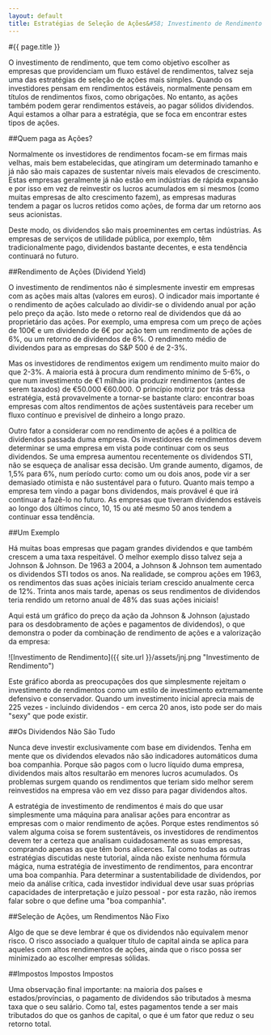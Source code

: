 ```yaml
---
layout: default
title: Estratégias de Seleção de Ações&#58; Investimento de Rendimento
---
```


#{{ page.title }}

O investimento de rendimento, que tem como objetivo escolher as empresas que providenciam um fluxo estável de rendimentos, talvez seja uma das estratégias de seleção de ações mais simples. Quando os investidores pensam em rendimentos estáveis, normalmente pensam em títulos de rendimentos fixos, como obrigações. No entanto, as ações também podem gerar rendimentos estáveis, ao pagar sólidos dividendos. Aqui estamos a olhar para a estratégia, que se foca em encontrar estes tipos de ações.

##Quem paga as Ações?

Normalmente os investidores de rendimentos focam-se em firmas mais velhas, mais bem estabelecidas, que atingiram um determinado tamanho e já não são mais capazes de sustentar níveis mais elevados de crescimento. Estas empresas geralmente já não estão em indústrias de rápida expansão e por isso em vez de reinvestir os lucros acumulados em si mesmos (como muitas empresas de alto crescimento fazem), as empresas maduras tendem a pagar os lucros retidos como ações, de forma dar um retorno aos seus acionistas.

Deste modo, os dividendos são mais proeminentes em certas indústrias. As empresas de serviços de utilidade pública, por exemplo, têm tradicionalmente pago, dividendos bastante decentes, e esta tendência continuará no futuro.

##Rendimento de Ações (Dividend Yield)

O investimento de rendimentos não é simplesmente investir em empresas com as ações mais altas (valores em euros). O indicador mais importante é o rendimento de ações calculado ao dividir-se o dividendo anual por ação pelo preço da ação. Isto mede o retorno real de dividendos que dá ao proprietário das ações. Por exemplo, uma empresa com um preço de ações de 100€ e um dividendo de 6€ por ação tem um rendimento de ações de 6%, ou um retorno de dividendos de 6%. O rendimento médio de dividendos para as empresas do S&P 500 é de 2-3%.

Mas os investidores de rendimentos exigem um rendimento muito maior do que 2-3%. A maioria está à procura dum rendimento mínimo de 5-6%, o que num investimento de €1 milhão iria produzir rendimentos (antes de serem taxados) de €50.000 €60.000. O princípio motriz por trás dessa estratégia, está provavelmente a tornar-se bastante claro: encontrar boas empresas com altos rendimentos de ações sustentáveis para receber um fluxo contínuo e previsível de dinheiro a longo prazo.

Outro fator a considerar com no rendimento de ações é a política de dividendos passada duma empresa. Os investidores de rendimentos devem determinar se uma empresa em vista pode continuar com os seus dividendos. Se uma empresa aumentou recentemente os dividendos STI, não se esqueça de analisar essa decisão. Um grande aumento, digamos, de 1,5% para 6%, num período curto: como um ou dois anos, pode vir a ser demasiado otimista e não sustentável para o futuro. Quanto mais tempo a empresa tem vindo a pagar bons dividendos, mais provável é que irá continuar a fazê-lo no futuro. As empresas que tiveram dividendos estáveis ao longo dos últimos cinco, 10, 15 ou até mesmo 50 anos tendem a continuar essa tendência.

##Um Exemplo

Há muitas boas empresas que pagam grandes dividendos e que também crescem a uma taxa respeitável. O melhor exemplo disso talvez seja a Johnson & Johnson. De 1963 a 2004, a Johnson & Johnson tem aumentado os dividendos STI todos os anos. Na realidade, se comprou ações em 1963, os rendimentos das suas ações iniciais teriam crescido anualmente cerca de 12%. Trinta anos mais tarde, apenas os seus rendimentos de dividendos teria rendido um retorno anual de 48% das suas ações iniciais!

Aqui está um gráfico do preço da ação da Johnson & Johnson (ajustado para os desdobramento de ações e pagamentos de dividendos), o que demonstra o poder da combinação de rendimento de ações e a valorização da empresa:

![Investimento de Rendimento]({{ site.url }}/assets/jnj.png "Investimento de Rendimento")

Este gráfico aborda as preocupações dos que simplesmente rejeitam o investimento de rendimentos como um estilo de investimento extremamente defensivo e conservador. Quando um investimento inicial aprecia mais de 225 vezes - incluindo dividendos - em cerca 20 anos, isto pode ser do mais "sexy" que pode existir.

##Os Dividendos Não São Tudo

Nunca deve investir exclusivamente com base em dividendos. Tenha em mente que os dividendos elevados não são indicadores automáticos duma boa companhia. Porque são pagos com o lucro líquido duma empresa, dividendos mais altos resultarão em menores lucros acumulados. Os problemas surgem quando os rendimentos que teriam sido melhor serem reinvestidos na empresa vão em vez disso para pagar dividendos altos.

A estratégia de investimento de rendimentos é mais do que usar simplesmente uma máquina para analisar ações para encontrar as empresas com o maior rendimento de ações. Porque estes rendimentos só valem alguma coisa se forem sustentáveis, os investidores de rendimentos devem ter a certeza que analisam cuidadosamente as suas empresas, comprando apenas as que têm bons alicerces. Tal como todas as outras estratégias discutidas neste tutorial, ainda não existe nenhuma fórmula mágica, numa estratégia de investimento de rendimentos, para encontrar uma boa companhia. Para determinar a sustentabilidade de dividendos, por meio da análise crítica, cada investidor individual deve usar suas próprias capacidades de interpretação e juízo pessoal - por esta razão, não iremos falar sobre o que define uma "boa companhia".

##Seleção de Ações, um Rendimentos Não Fixo

Algo de que se deve lembrar é que os dividendos não equivalem menor risco. O risco associado a qualquer título de capital ainda se aplica para aqueles com altos rendimentos de ações, ainda que o risco possa ser minimizado ao escolher empresas sólidas.

##Impostos Impostos Impostos

Uma observação final importante: na maioria dos países e estados/províncias, o pagamento de dividendos são tributados à mesma taxa que o seu salário. Como tal, estes pagamentos tende a ser mais tributados do que os ganhos de capital, o que é um fator que reduz o seu retorno total.

